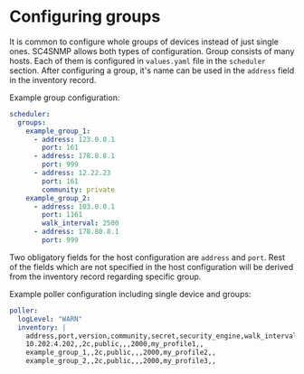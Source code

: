 # Configuring groups

It is common to configure whole groups of devices instead of just single ones. 
SC4SNMP allows both types of configuration. Group consists of many hosts. Each of them is configured in `values.yaml` 
file in the `scheduler` section. After configuring a group, it's name can be used in the `address`
field in the inventory record.

Example group configuration:
```yaml
scheduler:
  groups:
    example_group_1:
      - address: 123.0.0.1
        port: 161
      - address: 178.8.8.1
        port: 999
      - address: 12.22.23
        port: 161
        community: private
    example_group_2:
      - address: 103.0.0.1
        port: 1161
        walk_interval: 2500
      - address: 178.80.8.1
        port: 999
```

Two obligatory fields for the host configuration are `address` and `port`. Rest of the
fields which are not specified in the host configuration will be derived from the inventory record regarding specific group.

Example poller configuration including single device and groups:
```yaml
poller:
  logLevel: "WARN"
  inventory: |
    address,port,version,community,secret,security_engine,walk_interval,profiles,smart_profiles,delete
    10.202.4.202,,2c,public,,,2000,my_profile1,,
    example_group_1,,2c,public,,,2000,my_profile2,,
    example_group_2,,2c,public,,,2000,my_profile3,,
```
